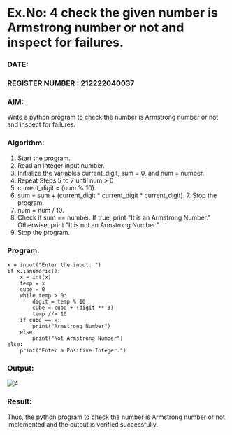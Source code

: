 # Ex.No: 4 check the given number is Armstrong number or not and inspect for failures.
### DATE:                                                                            
### REGISTER NUMBER : 212222040037
### AIM: 
Write a python program to check the number is Armstrong number or not and inspect for failures.

### Algorithm:
1.  Start the program.
2.	Read an integer input number.
3.	Initialize the variables current_digit, sum = 0, and num = number.
4.	Repeat Steps 5 to 7 until num > 0
5.	current_digit = (num % 10).
6.	sum = sum + (current_digit * current_digit * current_digit). 7. Stop the program.
7.	num = num / 10.
8.	Check if sum == number. If true, print "It is an Armstrong Number." Otherwise, print "It is not an Armstrong Number."
9.	Stop the program.

### Program:
```
x = input("Enter the input: ")  
if x.isnumeric():  
    x = int(x)  
    temp = x  
    cube = 0  
    while temp > 0:  
        digit = temp % 10  
        cube = cube + (digit ** 3)  
        temp //= 10  
    if cube == x:  
        print("Armstrong Number")  
    else:  
        print("Not Armstrong Number")  
else:  
    print("Enter a Positive Integer.")

```
### Output:
![4](https://github.com/user-attachments/assets/ad007592-878c-4f20-a4d7-b2a483b5a3b2)

### Result:
Thus, the python program to check the number is Armstrong number or not implemented and the output is verified successfully.


